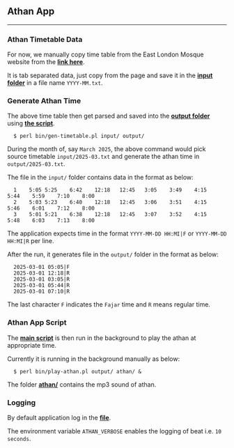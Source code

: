 ## Athan App
***

### Athan Timetable Data

For now, we manually copy time table from the East London Mosque website from the [**link here**](https://www.eastlondonmosque.org.uk/prayer-times).

It is tab separated data, just copy from the page and save it in the [**input folder**](https://github.com/manwar/athan-app/tree/master/input) in a file name `YYYY-MM.txt`.

### Generate Athan Time

The above time table then get parsed and saved into the [**output folder**](https://github.com/manwar/athan-app/tree/master/output) using [**the script**](https://github.com/manwar/athan-app/blob/master/bin/gen-timetable.pl).

      $ perl bin/gen-timetable.pl input/ output/

During the month of, say `March 2025`, the above command would pick source timetable `input/2025-03.txt` and generate the athan time in `output/2025-03.txt`.

The file in the `input/` folder contains data in the format as below:

      1    5:05	5:25	6:42	12:18	12:45	3:05	3:49	4:15	5:44	5:59	7:10	8:00
      2    5:03	5:23	6:40	12:18	12:45	3:06	3:51	4:15	5:46	6:01	7:12	8:00
      3    5:01	5:21	6:38	12:18	12:45	3:07	3:52	4:15	5:48	6:03	7:13	8:00

The application expects time in the format `YYYY-MM-DD HH:MI|F` or `YYYY-MM-DD HH:MI|R` per line.

After the run, it generates file in the `output/` folder in the format as below:

      2025-03-01 05:05|F
      2025-03-01 12:18|R
      2025-03-01 03:05|R
      2025-03-01 05:44|R
      2025-03-01 07:10|R

The last character `F` indicates the `Fajar` time and `R` means regular time.

### Athan App Script

The [**main script**](https://github.com/manwar/athan-app/blob/master/bin/play-athan.pl) is then run in the background to play the athan at appropriate time.

Currently it is running in the background manually as below:

      $ perl bin/play-athan.pl output/ athan/ &

The folder [**athan/**](https://github.com/manwar/athan-app/tree/master/athan) contains the mp3 sound of athan.

### Logging

By default application log in the [**file**](/tmp/athan-app.log).

The environment variable `ATHAN_VERBOSE` enables the logging of beat i.e. `10 seconds`.

